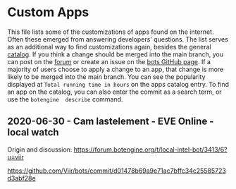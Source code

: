 # Custom Apps

This file lists some of the customizations of apps found on the internet. Often these emerged from answering developers' questions.
The list serves as an additional way to find customizations again, besides the general [catalog](https://catalog.botengine.org).
If you think a change should be merged into the main branch, you can post on the [forum](https://forum.botengine.org) or create an issue on the [bots GitHub page](https://github.com/Viir/bots/issues).
If a majority of users choose to apply a change to an app, that change is more likely to be merged into the main branch. You can see the popularity displayed at `Total running time in hours` on the apps catalog entry.
To find an app on the catalog, you can also enter the commit as a search term, or use the `botengine  describe` command.

## 2020-06-30 - Cam lastelement - EVE Online - local watch

Origin and discussion: https://forum.botengine.org/t/local-intel-bot/3413/6?u=viir

https://github.com/Viir/bots/commit/d01478b69a9e71ac7bffc34c25585723d3abf28e

